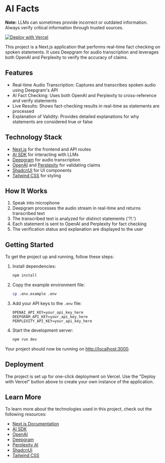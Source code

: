 # AI Facts

**Note:** LLMs can sometimes provide incorrect or outdated information. Always verify critical information through trusted sources.

[![Deploy with Vercel](https://vercel.com/button)](https://vercel.com/new/clone?repository-url=https%3A%2F%2Fgithub.com%2Fvercel-labs%2Fai-facts&env=OPENAI_API_KEY,DEEPGRAM_API_KEY,PERPLEXITY_API_KEY&envDescription=Learn%20more%20about%20how%20to%20get%20the%20API%20Keys%20for%20the%20application&envLink=https%3A%2F%2Fgithub.com%2Fvercel-labs%2Fai-facts%2Fblob%2Fmain%2F.env.example&demo-title=AI%20Facts&demo-description=Real-time%20fact%20checking%20using%20audio%20transcription%20and%20AI&demo-url=https%3A%2F%2Fai-facts.vercel.app)

This project is a Next.js application that performs real-time fact checking on spoken statements. It uses Deepgram for audio transcription and leverages both OpenAI and Perplexity to verify the accuracy of claims.

## Features

- Real-time Audio Transcription: Captures and transcribes spoken audio using Deepgram's API
- AI Fact Checking: Uses both OpenAI and Perplexity to cross-reference and verify statements
- Live Results: Shows fact-checking results in real-time as statements are processed
- Explanation of Validity: Provides detailed explanations for why statements are considered true or false

## Technology Stack

- [Next.js](https://nextjs.org/) for the frontend and API routes
- [AI SDK](https://sdk.vercel.ai/) for interacting with LLMs
- [Deepgram](https://deepgram.com/) for audio transcription
- [OpenAI](https://openai.com/) and [Perplexity](https://perplexity.ai/) for validating claims
- [ShadcnUI](https://ui.shadcn.com/) for UI components
- [Tailwind CSS](https://tailwindcss.com/) for styling

## How It Works

1. Speak into microphone
2. Deepgram processes the audio stream in real-time and returns transcribed text
3. The transcribed text is analyzed for distinct statements ('?!.')
4. Each statement is sent to OpenAI and Perplexity for fact checking
5. The verification status and explanation are displayed to the user

## Getting Started

To get the project up and running, follow these steps:

1. Install dependencies:

   ```bash
   npm install
   ```

2. Copy the example environment file:

   ```bash
   cp .env.example .env
   ```

3. Add your API keys to the `.env` file:

   ```
   OPENAI_API_KEY=your_api_key_here
   DEEPGRAM_API_KEY=your_api_key_here
   PERPLEXITY_API_KEY=your_api_key_here
   ```

4. Start the development server:
   ```bash
   npm run dev
   ```

Your project should now be running on [http://localhost:3000](http://localhost:3000).

## Deployment

The project is set up for one-click deployment on Vercel. Use the "Deploy with Vercel" button above to create your own instance of the application.

## Learn More

To learn more about the technologies used in this project, check out the following resources:

- [Next.js Documentation](https://nextjs.org/docs)
- [AI SDK](https://sdk.vercel.ai/docs)
- [OpenAI](https://openai.com/)
- [Deepgram](https://deepgram.com/)
- [Perplexity AI](https://perplexity.ai/)
- [ShadcnUI](https://ui.shadcn.com/)
- [Tailwind CSS](https://tailwindcss.com/docs)